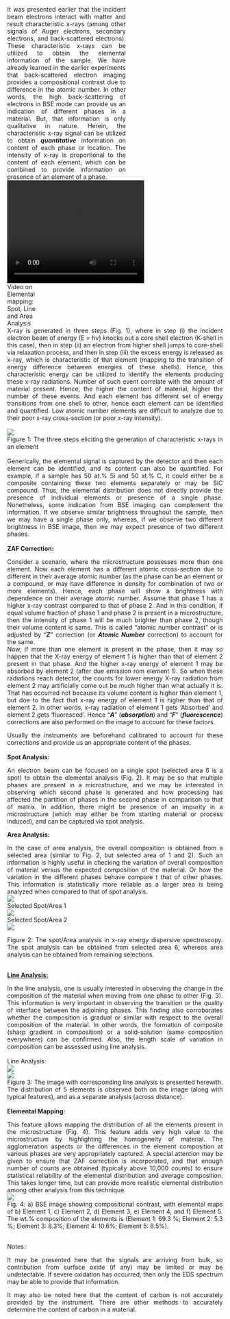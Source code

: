 <div><div style="float:left;width:55%;text-align: justify;text-justify: inter-word; margin-right:40px;">It was presented earlier that the incident beam electrons interact with matter and result characteristic x-rays (among other signals of Auger electrons, secondary electrons, and back-scattered electrons). These characteristic x-rays can be utilized to obtain the elemental information of the sample. We have already learned in the earlier experiments that back-scattered electron imaging provides a compositional contrast due to difference in the atomic number. In other words, the high back-scattering of electrons in BSE mode can provide us an indication of different phases in a material. But, that information is only qualitative in nature. Herein, the characteristic x-ray signal can be utilized to obtain <i><b>quantitative</b></i> information on content of each phase or location. The intensity of x-ray is proportional to the content of each element, which can be combined to provide information on presence of an element of a phase.<br> </div> 
<div style="float:left;width:40%;border: solid 1 px black;">
<!-- <video width="320" height="240" controls>
  <source src="images/exp4-eds_img_req_mod.mp4" type="video/mp4">
  Your browser does not support the video tag.
</video><br>
Video on Elemental mapping: Spot, Line and Area Analysis</div> -->
<div style="float:left;width:40%;border: solid 1 px black;">
<video width="320" height="240" controls>
  <source src="images/exp4-eds_img_req_mod.mp4" type="video/mp4">
  Your browser does not support the video tag.
</video><br>Video on Elemental mapping: Spot, Line and Area Analysis</div>
</div>
<div style="content: '.';clear: both;display: block;height: 0;visibility: hidden;"></div>
<div style ="text-align: justify;text-justify: inter-word;">
X-ray is generated in three steps (Fig. 1), where in step (i) the incident electron beam of energy (E = hν) knocks out a core shell electron (K-shell in this case), then in step (ii) an electron from higher shell jumps to core-shell via relaxation process, and then in step (iii) the excess energy is released as x-ray, which is characteristic of that element (mapping to the transition of energy difference between energies of these shells). Hence, this characteristic energy can be utilized to identify the elements producing these x-ray radiations. Number of such event correlate with the amount of material present. Hence, the higher the content of material, higher the number of these events. And each element has different set of energy transitions from one shell to other, hence each element can be identified and quantified. Low atomic number elements are difficult to analyze due to their poor x-ray cross-section (or poor x-ray intensity). <br><br>
<img src="images/fig1.PNG"><br>
Figure 1: The three steps eliciting the generation of characteristic x-rays in an element<br><br>
Generically, the elemental signal is captured by the detector and then each element can be identified, and its content can also be quantified. For example, if a sample has 50 at.% Si and 50 at.% C, it could either be a composite containing these two elements separately or may be SiC compound. Thus, the elemental distribution does not directly provide the presence of individual elements or presence of a single phase. Nonetheless, some indication from BSE imaging can complement the information. If we observe similar brightness throughout the sample, then we may have a single phase only, whereas, if we observe two different brightness in BSE image, then we may expect presence of two different phases.<br><br>
<b>ZAF Correction:</b><br>

Consider a scenario, where the microstructure possesses more than one element. Now each element has a different atomic cross-section due to different in their average atomic number (as the phase can be an element or a compound, or may have difference in density for combination of two or more elements). Hence, each phase will show a brightness with dependence on their average atomic number. Assume that phase 1 has a higher x-ray contrast compared to that of phase 2. And in this condition, if equal volume fraction of phase 1 and phase 2 is present in a microstructure, then the intensity of phase 1 will be much brighter than phase 2, though their volume content is same. This is called “atomic number contrast” or is adjusted by “<b><i>Z</i></b>” correction (or <b><i>Atomic Number</i></b> correction) to account for the same.<br> 
Now, if more than one element is present in the phase, then it may so happen that the X-ray energy of element 1 is higher than that of element 2 present in that phase. And the higher x-ray energy of element 1 may be absorbed by element 2 (after due emission rom element 1). So when these radiations reach detector, the counts for lower energy X-ray radiation from element 2 may artificially come out be much higher than what actually it is. That has occurred not because its volume content is higher than element 1, but doe to the fact that x-ray energy of element 1 is higher than that of element 2. In other words, x-ray radiation of element 1 gets ‘Absorbed’ and element 2 gets ‘fluoresced’. Hence “<b><i>A</i></b>” (<b><i>absorption</i></b>) and “<b><i>F</i></b>” (<b><i>fluorescence</i></b>) corrections are also performed on the image to account for these factors.<br> 

Usually the instruments are beforehand calibrated to account for these corrections and provide us an appropriate content of the phases.<br><br>
<b>Spot Analysis:</b><br> 

An electron beam can be focused on a single spot (selected area 6 is a spot) to obtain the elemental analysis (Fig. 2). It may be so that multiple phases are present in a microstructure, and we may be interested in observing which second phase is generated and how processing has affected the partition of phases in the second phase in comparison to that of matrix. In addition, there might be presence of an impurity in a microstructure (which may either be from starting material or process induced), and can be captured via spot analysis.<br> 

<b>Area Analysis:</b><br> 

In the case of area analysis, the overall composition is obtained from a selected area (similar to Fig. 2, but selected area of 1 and 2). Such an information is highly useful in checking the variation of overall composition of material versus the expected composition of the material. Or how the variation in the different phases behave compare t that of other phases. This information is statistically more reliable as a larger area is being analyzed when compared to that of spot analysis.<br> 
<img src="images/fig2.PNG"><br>
Selected Spot/Area 1<br>
<img src="images/spot1.PNG"><br>
Selected Spot/Area 2<br>
<img src="images/spot2.PNG"><br>

Figure 2: The spot/Area analysis in x-ray energy dispersive spectroscopy. The spot analysis can be obtained from selected area 6, whereas area analysis can be obtained from remaining selections.<br><br>

<b><u>Line Analysis:</u></b><br>

In the line analysis, one is usually interested in observing the change in the composition of the material when moving from one phase to other (Fig. 3). This information is very important in observing the transition or the quality of interface between the adjoining phases. This finding also corroborates whether the composition is gradual or similar with respect to the overall composition of the material. In other words, the formation of composite (sharp gradient in composition) or a solid-solution (same composition everywhere) can be confirmed. Also, the length scale of variation in composition can be assessed using line analysis.<br><br> 
Line Analysis:<br>
 <img src="images/line.PNG"><br>
 <img src="images/fig6.PNG"><br>
 Figure 3: The image with corresponding line analysis is presented herewith. The distribution of 5 elements is observed both on the image (along with typical features), and as a separate analysis (across distance).<br><br>
 <b>Elemental Mapping: </b><br>

This feature allows mapping the distribution of all the elements present in the microstructure (Fig. 4). This feature adds very high value to the microstructure by highlighting the homogeneity of material. The agglomeration aspects or the differences in the element composition at various phases are very appropriately captured. A special attention may be given to ensure that ZAF correction is incorporated, and that enough number of counts are obtained (typically above 10,000 counts) to ensure statistical reliability of the elemental distribution and average composition. This takes longer time, but can provide more realistic elemental distribution among other analysis from this technique.<br>
<img src="images/map.PNG"><br>
Fig. 4: a) BSE image showing compositional contrast, with elemental maps of b) Element 1, c) Element 2, d) Element 3, e) Element 4, and f) Element 5. The wt.% composition of the elements is (Element 1: 69.3 %; Element 2: 5.3 %; Element 3: 8.3%; Element 4: 10.6%; Element 5: 6.5%).<br><br>

Notes: 

It may be presented here that the signals are arriving from bulk, so contribution from surface oxide (if any) may be limited or may be undetectable. If severe oxidation has occurred, then only the EDS spectrum may be able to provide that information.<br>  

It may also be noted here that the content of carbon is not accurately provided by the instrument. There are other methods to accurately determine the content of carbon in a material.<br></div>

